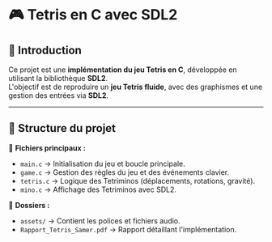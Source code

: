 # 🎮 Tetris en C avec SDL2

## 📌 Introduction
Ce projet est une **implémentation du jeu Tetris en C**, développée en utilisant la bibliothèque **SDL2**.  
L'objectif est de reproduire un **jeu Tetris fluide**, avec des graphismes et une gestion des entrées via **SDL2**.

---

## 📂 Structure du projet

📄 **Fichiers principaux :**
- `main.c` → Initialisation du jeu et boucle principale.
- `game.c` → Gestion des règles du jeu et des événements clavier.
- `tetris.c` → Logique des Tetriminos (déplacements, rotations, gravité).
- `mino.c` → Affichage des Tetriminos avec SDL2.

📁 **Dossiers :**
- `assets/` → Contient les polices et fichiers audio.
- `Rapport_Tetris_Samer.pdf` → Rapport détaillant l'implémentation.
